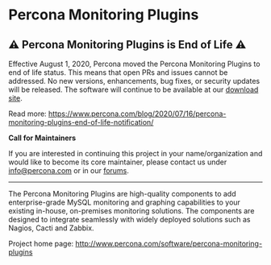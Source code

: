 # Percona Monitoring Plugins


## ⚠ Percona Monitoring Plugins is End of Life ⚠

Effective August 1, 2020, Percona moved the Percona Monitoring Plugins to end of life status. This means that open PRs and issues cannot be addressed. No new versions, enhancements, bug fixes, or security updates will be released. The software will continue to be available at our [download site](https://www.percona.com/downloads/percona-monitoring-plugins/LATEST/).

Read more: <https://www.percona.com/blog/2020/07/16/percona-monitoring-plugins-end-of-life-notification/>

**Call for Maintainers**

If you are interested in continuing this project in your name/organization and would like to become its core maintainer, please contact us under info@percona.com or in our [forums](https://forums.percona.com/).

---

The Percona Monitoring Plugins are high-quality components to add enterprise-grade MySQL monitoring and graphing capabilities to your existing in-house, on-premises monitoring solutions. The components are designed to integrate seamlessly with widely deployed solutions such as Nagios, Cacti and Zabbix.

Project home page: http://www.percona.com/software/percona-monitoring-plugins
